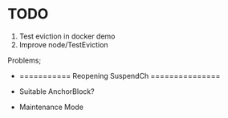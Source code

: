 # TODO

1. Test eviction in docker demo
2. Improve node/TestEviction

Problems;

- =========== Reopening SuspendCh ===============

- Suitable AnchorBlock?

- Maintenance Mode
